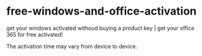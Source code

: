 # free-windows-and-office-activation
get your windows activated withoud buying a product key | get your office 365 for free activated!

The activation time may vary from device to device.
